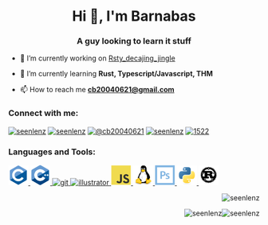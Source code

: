 <h1 align="center">Hi 👋, I'm Barnabas</h1>
<h3 align="center">A guy looking to learn it stuff</h3>

- 🔭 I’m currently working on [Rsty_decajing_jingle](https://github.com/SeenLenz/Rsty_decajing_jingle)

- 🌱 I’m currently learning **Rust, Typescript/Javascript, THM**

- 📫 How to reach me **cb20040621@gmail.com**

<h3 align="left">Connect with me:</h3>
<p align="left">
<a href="https://instagram.com/seenlenz" target="blank"><img align="center" src="https://raw.githubusercontent.com/rahuldkjain/github-profile-readme-generator/master/src/images/icons/Social/instagram.svg" alt="seenlenz" height="30" width="40" /></a>
<a href="https://www.behance.net/seenlenz" target="blank"><img align="center" src="https://raw.githubusercontent.com/rahuldkjain/github-profile-readme-generator/master/src/images/icons/Social/behance.svg" alt="seenlenz" height="30" width="40" /></a>
<a href="https://medium.com/@cb20040621" target="blank"><img align="center" src="https://raw.githubusercontent.com/rahuldkjain/github-profile-readme-generator/master/src/images/icons/Social/medium.svg" alt="@cb20040621" height="30" width="40" /></a>
<a href="https://www.hackerearth.com/seenlenz" target="blank"><img align="center" src="https://raw.githubusercontent.com/rahuldkjain/github-profile-readme-generator/master/src/images/icons/Social/hackerearth.svg" alt="seenlenz" height="30" width="40" /></a>
<a href="https://discord.gg/1522" target="blank"><img align="center" src="https://raw.githubusercontent.com/rahuldkjain/github-profile-readme-generator/master/src/images/icons/Social/discord.svg" alt="1522" height="30" width="40" /></a>
</p>

<h3 align="left" width=300px>Languages and Tools:</h3>
<p align="left"> <a href="https://www.cprogramming.com/" target="_blank" rel="noreferrer"> <img src="https://raw.githubusercontent.com/devicons/devicon/master/icons/c/c-original.svg" alt="c" width="40" height="40"/> </a> <a href="https://www.w3schools.com/cpp/" target="_blank" rel="noreferrer"> <img src="https://raw.githubusercontent.com/devicons/devicon/master/icons/cplusplus/cplusplus-original.svg" alt="cplusplus" width="40" height="40"/> </a> <a href="https://git-scm.com/" target="_blank" rel="noreferrer"> <img src="https://www.vectorlogo.zone/logos/git-scm/git-scm-icon.svg" alt="git" width="40" height="40"/> </a> <a href="https://www.adobe.com/in/products/illustrator.html" target="_blank" rel="noreferrer"> <img src="https://www.vectorlogo.zone/logos/adobe_illustrator/adobe_illustrator-icon.svg" alt="illustrator" width="40" height="40"/> </a> <a href="https://developer.mozilla.org/en-US/docs/Web/JavaScript" target="_blank" rel="noreferrer"> <img src="https://raw.githubusercontent.com/devicons/devicon/master/icons/javascript/javascript-original.svg" alt="javascript" width="40" height="40"/> </a> <a href="https://www.linux.org/" target="_blank" rel="noreferrer"> <img src="https://raw.githubusercontent.com/devicons/devicon/master/icons/linux/linux-original.svg" alt="linux" width="40" height="40"/> </a> <a href="https://www.photoshop.com/en" target="_blank" rel="noreferrer"> <img src="https://raw.githubusercontent.com/devicons/devicon/master/icons/photoshop/photoshop-line.svg" alt="photoshop" width="40" height="40"/> </a> <a href="https://www.python.org" target="_blank" rel="noreferrer"> <img src="https://raw.githubusercontent.com/devicons/devicon/master/icons/python/python-original.svg" alt="python" width="40" height="40"/> </a> <a href="https://www.rust-lang.org" target="_blank" rel="noreferrer"> <img src="https://raw.githubusercontent.com/devicons/devicon/master/icons/rust/rust-plain.svg" alt="rust" width="40" height="40"/> </a> </p>


<p>&nbsp;<img align="right" src="https://github-readme-stats.vercel.app/api?username=seenlenz&show_icons=true&theme=tokyonight&hide_border=true&locale=en" alt="seenlenz" /></p>

<p><img align="right" src="https://github-readme-streak-stats.herokuapp.com/?user=seenlenz&theme=tokyonight&hide_border=true" alt="seenlenz" /></p>

<p><img align="right" src="https://github-readme-stats.vercel.app/api/top-langs?username=seenlenz&show_icons=true&theme=tokyonight&hide_border=true&locale=en&layout=compact" alt="seenlenz" /></p>


